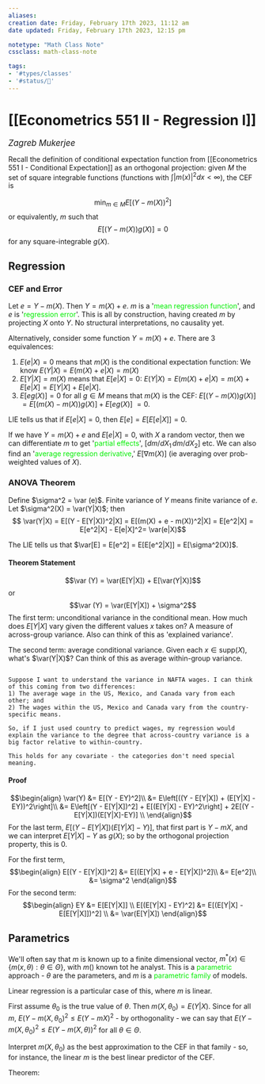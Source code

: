 ```yaml
---
aliases:
creation date: Friday, February 17th 2023, 11:12 am
date updated: Friday, February 17th 2023, 12:15 pm

notetype: "Math Class Note"
cssclass: math-class-note

tags: 
- '#types/classes'
- '#status/🚧'
---
```


# [[Econometrics 551 II - Regression I]]
<span style = "font-size:120%"><i >Zagreb Mukerjee </i></span>


Recall the definition of conditional expectation function from [[Econometrics 551 I - Conditional Expectation]] as an orthogonal projection: given $M$ the set of square integrable functions (functions with $\int |m(x)|^2 dx < \infty$), the CEF is 

$$ \min_{m \in M} E[(Y - m(X))^2]$$
or equivalently, $m$ such that 
$$E[(Y - m(X))g(X)] = 0$$ 
for any square-integrable $g(X)$. 

## Regression

### CEF and Error

Let $e = Y - m(X)$. Then $Y = m(X) + e$. $m$ is a '<font color=gree>mean regression function</font>', and $e$ is '<font color=gree>regression error</font>'. This is all by construction, having created $m$ by projecting $X$ onto $Y$. No structural interpretations, no causality yet. 

Alternatively, consider some function $Y = m(X) + e$. 
There are 3 equivalences: 
1) $E(e|X) = 0$ means that $m(X)$ is the conditional expectation function: We know $E(Y|X) = E(m(X) + e|X) = m(X)$
2) $E[Y|X] = m(X)$ means that $E[e|X] = 0$: $E(Y|X) = E(m(X) + e|X) = m(X) + E[e|X] = E[Y|X] + E[e|X]$. 
3) $E[eg(X)] = 0$ for all $g \in M$ means that $m(X)$ is the CEF: $E[(Y - m(X))g(X)]$ $=E[(m(X) - m(X))g(X)] +E[eg(X)]$ $=0$. 

LIE tells us that if $E[e|X] = 0$, then $E[e] = E[E[e|X]] = 0$. 

If we have $Y = m(X) + e$ and $E[e|X] = 0$, with $X$ a random vector, then we can differentiate $m$ to get '<font color=gree>partial effects</font>', $[dm/dX_1\, dm/dX_2]$ etc. 
We can also find an '<font color=gree>average regression derivative</font>,' $E[\nabla m(X)]$ (ie averaging over prob-weighted values of $X$). 




### ANOVA Theorem

Define $\sigma^2 = \var (e)$. Finite variance of $Y$ means finite variance of $e$. Let $\sigma^2(X) = \var(Y|X)$; then 
$$ \var(Y|X) = E[(Y - E[Y|X))^2|X] = E[(m(X) + e - m(X))^2|X] = E[e^2|X] = E[e^2|X] - E[e|X]^2= \var(e|X)$$

The LIE tells us that $\var[E] = E[e^2] = E[E[e^2|X]] = E[\sigma^2(X)]$. 


#### Theorem Statement

$$\var (Y) = \var(E[Y|X]) + E[\var(Y|X)]$$
or 
$$\var (Y) = \var(E[Y|X]) + \sigma^2$$
The first term: unconditional variance in the conditional mean. How much does $E[Y|X]$ vary given the different values $x$ takes on? A measure of across-group variance. Also can think of this as 'explained variance'.

The second term: average conditional variance. Given each $x \in \text{supp} (X)$, what's $\var(Y|X)$? Can think of this as average within-group variance.

```ad-example

Suppose I want to understand the variance in NAFTA wages. I can think of this coming from two differences: 
1) The average wage in the US, Mexico, and Canada vary from each other; and 
2) The wages within the US, Mexico and Canada vary from the country-specific means. 

So, if I just used country to predict wages, my regression would explain the variance to the degree that across-country variance is a big factor relative to within-country. 

This holds for any covariate - the categories don't need special meaning.

```

#### Proof

$$\begin{align}
\var(Y) &= E[(Y - EY)^2]\\ 
&= E\left[((Y - E[Y|X]) + (E[Y|X] - EY))^2\right]\\
&= E\left[(Y - E[Y|X])^2] + E[(E[Y|X] - EY)^2\right] + 2E[(Y - E[Y|X])(E[Y|X]-EY)] \\
\end{align}$$
For the last term, $E[(Y - E[Y|X])(E[Y|X]-Y)]$, that first part is $Y - mX$, and we can interpret $E[Y|X] - Y$ as $g(X)$; so by the orthogonal projection property, this is $0$. 

For the first term,
$$\begin{align}
E[(Y - E[Y|X])^2] &= E[(E[Y|X] + e - E[Y|X])^2]\\
&= E[e^2]\\
&= \sigma^2
\end{align}$$
For the second term: 
$$\begin{align}
EY &= E[E[Y|X]] \\
E[(E[Y|X] - EY)^2] &= E[(E[Y|X] - E[E[Y|X]])^2] \\
&= \var(E[Y|X])
\end{align}$$


## Parametrics

We'll often say that $m$ is known up to a finite dimensional vector, $m^*(x) \in \{ m(x, \theta): \theta  \in \Theta\}$, with $m()$ known tot he analyst. This is a <font color=gree>parametric</font> approach - $\theta$ are the parameters, and $m$ is a <font color=gree>parametric family</font> of models. 

Linear regression is a particular case of this, where $m$ is linear. 

First assume $\theta_0$ is the true value of $\theta$. Then $m(X, \theta_0) = E(Y|X)$. 
Since for all $m$, $E(Y - m(X, \theta_0)^2 \leq E(Y - mX)^2$ - by orthogonality - we can say that $E(Y - m(X, \theta_0)^2 \leq E(Y - m(X, \theta))^2$ for all $\theta \in \Theta$. 

Interpret $m(X, \theta_0)$ as the best approximation to the CEF in that family - so, for instance, the linear $m$ is the best linear predictor of the CEF. 

Theorem: 